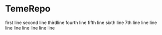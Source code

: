 # TemeRepo
first line 
second line
thirdline
fourth line
fifth line
sixth line
7th line
line
line
line
line
line
line
line
line